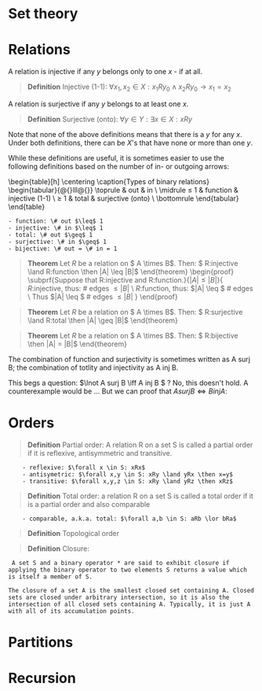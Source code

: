 # Set theory

# Relations

A relation is injective if any $y$ belongs only to one $x$ - if at all.
> **Definition** 
    Injective (1-1): $\forall x_1, x_2 \in X: x_1 R y_0 \land x_2 R y_0 \rightarrow x_1 = x_2$


A relation is surjective if any $y$ belongs to at least one $x$.
> **Definition** 
    Surjective (onto): $\forall y \in Y: \exists x \in X: x R y$


Note that none of the above definitions means that there is a $y$ for any $x$. Under both definitions, there can be $X$'s that have none or more than one $y$. 

While these definitions are useful, it is sometimes easier to use the following definitions based on the number of in- or outgoing arrows:

\begin{table}[h]
\centering
\caption{Types of binary relations}
\begin{tabular}{@{}lll@{}}
\toprule
               & out      & in         \\ \midrule
$\leq$ 1       & function & injective (1-1) \\
$\geq$ 1       & total    & surjective (onto) \\ \bottomrule
\end{tabular}
\end{table}


    - function: \# out $\leq$ 1
    - injective: \# in $\leq$ 1
    - total: \# out $\geq$ 1
    - surjective: \# in $\geq$ 1
    - bijective: \# out = \# in = 1


> **Theorem**
 Let $R$ be a relation on $ A \times B$. Then: 
 $ R:injective \land R:function \then  |A| \leq |B|$
\end{theorem}
\begin{proof}
    \subprf{Suppose that R:injective and  R:function.}{$|A| \leq |B|$}{
        $R$:injective, thus: \# edges $\leq |B|$ \\
        $R$:function, thus:  $|A| \leq $ \# edges \\
        Thus $|A| \leq $ \# edges $\leq |B|$
    }
\end{proof}

> **Theorem**
 Let $R$ be a relation on $ A \times B$. Then: 
 $ R:surjective \land R:total \then  |A| \geq |B|$
\end{theorem}

> **Theorem**
 Let $R$ be a relation on $ A \times B$. Then: 
 $ R:bijective \then  |A| = |B|$
\end{theorem}

The combination of function and surjectivity is sometimes written as A surj B; the combination of totlity and injectivity as A inj B. 

This begs a question: $\lnot A surj B \iff A inj B $ ? 
No, this doesn't hold. A counterexample would be ...
But we can proof that $A surj B \iff B inj A$:

# Orders

> **Definition** 
    Partial order: A relation R on a set S is called a partial order if it is reflexive, antisymmetric and transitive.
    
        - reflexive: $\forall x \in S: xRx$
        - antisymetric: $\forall x,y \in S: xRy \land yRx \then x=y$
        - transitive: $\forall x,y,z \in S: xRy \land yRz \then xRz$
    


> **Definition** 
    Total order: a relation R on a set S is called a total order if it is a partial order and also comparable
    
        - comparable, a.k.a. total: $\forall a,b \in S: aRb \lor bRa$
    


> **Definition** 
    Topological order


> **Definition** 
     Closure: 
     
     A set S and a binary operator * are said to exhibit closure if applying the binary operator to two elements S returns a value which is itself a member of S.

    The closure of a set A is the smallest closed set containing A. Closed sets are closed under arbitrary intersection, so it is also the intersection of all closed sets containing A. Typically, it is just A with all of its accumulation points. 



# Partitions

# Recursion



